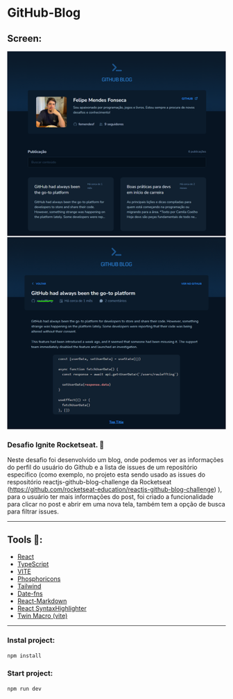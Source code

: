 # GitHub-Blog


## Screen:
<img src="github\capaProjeto.png" alt="Capa do desafio Coffee Delivery" width="600px"/>


<img src="github\telaPost.png" alt="Capa do desafio Coffee Delivery" width="600px"/>

### Desafio Ignite Rocketseat. 🚀

 Neste desafio foi desenvolvido um blog, onde podemos ver as informações do perfil do usuário do Github e a lista de issues de um repositório especifico (como exemplo, no projeto esta sendo usado as issues do respositório reactjs-github-blog-challenge da Rocketseat (https://github.com/rocketseat-education/reactjs-github-blog-challenge) ), para o usuário ter mais informações do post, foi criado a funcionalidade para clicar no post e abrir em uma nova tela, também tem a opção de busca para filtrar issues.

---

## Tools 🔧:

* [React](https://pt-br.reactjs.org/)
* [TypeScript](https://www.typescriptlang.org/)
* [VITE](https://vitejs.dev/)
* [Phosphoricons](https://phosphoricons.com/)
* [Tailwind](https://tailwindcss.com/)
* [Date-fns](https://www.npmjs.com/package/date-fns)
* [React-Markdown](https://github.com/remarkjs/react-markdown)
* [React SyntaxHighlighter](https://github.com/react-syntax-highlighter/react-syntax-highlighter)
* [Twin Macro (vite)](https://github.com/hendraaagil/react-vite-twin-macro)

---

### Instal project:
`npm install`

### Start project:
`npm run dev`